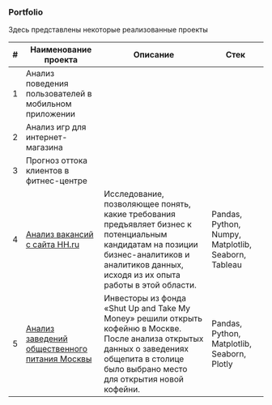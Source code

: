 ### Portfolio
Здесь представлены некоторые реализованные проекты

| #  | Наименование проекта       | Описание                             | Стек                        |
|----|----------------------------|--------------------------------------|-----------------------------|
| 1  |Анализ поведения пользователей в мобильном приложении|                                      |                             |
| 2  |Анализ игр для интернет-магазина|                                      |                             |
| 3  |Прогноз оттока клиентов в фитнес-центре|                                      |                             |
| 4  |[Анализ вакансий c сайта HH.ru](https://github.com/rusetska/Portfolio/tree/e9ceef6f6e3d6f846af5d484ab07337fc6e0b333/jobs_analysis)|Исследование, позволяющее понять, какие требования предъявляет бизнес к потенциальным кандидатам на позиции бизнес-аналитиков и аналитиков данных, исходя из их опыта работы в этой области.|Pandas, Python, Numpy, Matplotlib, Seaborn, Tableau|
| 5  |[Анализ заведений общественного питания Москвы](https://github.com/rusetska/Portfolio/tree/e9ceef6f6e3d6f846af5d484ab07337fc6e0b333/catering_in_moscow)|Инвесторы из фонда «Shut Up and Take My Money» решили открыть кофейню в Москве. После анализа открытых данных о заведениях общепита в столице было выбрано место для открытия новой кофейни.|Pandas, Python, Matplotlib, Seaborn, Plotly|
